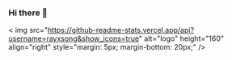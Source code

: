 ### Hi there 👋

< img src="https://github-readme-stats.vercel.app/api?username=rayxsong&show_icons=true" alt="logo" height="160" align="right" style="margin: 5px; margin-bottom: 20px;" /\>

<!--
**rayxsong/rayxsong** is a ✨ _special_ ✨ repository because its `README.md` (this file) appears on your GitHub profile.

Here are some ideas to get you started:

- 🔭 I’m currently working on ...
- 🌱 I’m currently learning ...
- 👯 I’m looking to collaborate on ...
- 🤔 I’m looking for help with ...
- 💬 Ask me about ...
- 📫 How to reach me: ...
- 😄 Pronouns: ...
- ⚡ Fun fact: ...
-->
